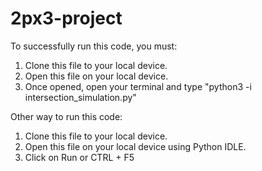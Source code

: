 # 2px3-project

To successfully run this code, you must:
1) Clone this file to your local device.
2) Open this file on your local device.
3) Once opened, open your terminal and type "python3 -i intersection_simulation.py"

Other way to run this code:
1) Clone this file to your local device.
2) Open this file on your local device using Python IDLE.
3) Click on Run or CTRL + F5
